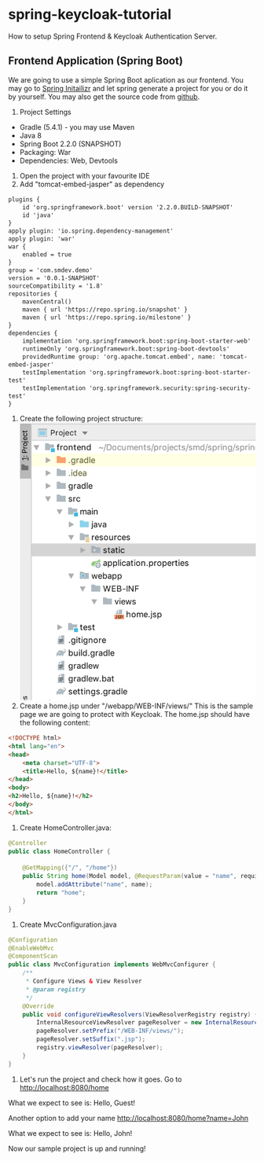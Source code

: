 # spring-keycloak-tutorial
How to setup Spring Frontend & Keycloak Authentication Server.

## Frontend Application (Spring Boot)
We are going to use a simple Spring Boot aplication as our frontend. You may go to [Spring Initailizr](https://start.spring.io/) and let spring generate a project for you or do it by yourself. You may also get the source code from [github](https://github.com/Iretha/spring-keycloak-tutorial).

1. Project Settings
- Gradle (5.4.1) - you may use Maven
- Java 8
- Spring Boot 2.2.0 (SNAPSHOT)
- Packaging: War
- Dependencies: Web, Devtools
1. Open the project with your favourite IDE
1. Add "tomcat-embed-jasper" as dependency
```Gradle
plugins {
	id 'org.springframework.boot' version '2.2.0.BUILD-SNAPSHOT'
	id 'java'
}
apply plugin: 'io.spring.dependency-management'
apply plugin: 'war'
war {
	enabled = true
}
group = 'com.smdev.demo'
version = '0.0.1-SNAPSHOT'
sourceCompatibility = '1.8'
repositories {
	mavenCentral()
	maven { url 'https://repo.spring.io/snapshot' }
	maven { url 'https://repo.spring.io/milestone' }
}
dependencies {
	implementation 'org.springframework.boot:spring-boot-starter-web'
	runtimeOnly 'org.springframework.boot:spring-boot-devtools'
	providedRuntime group: 'org.apache.tomcat.embed', name: 'tomcat-embed-jasper'
	testImplementation 'org.springframework.boot:spring-boot-starter-test'
	testImplementation 'org.springframework.security:spring-security-test'
}
```
1. Create the following project structure:
![](https://github.com/Iretha/spring-keycloak-tutorial/blob/master/images/project_structure.png)
1. Create a home.jsp under "/webapp/WEB-INF/views/"
This is the sample page we are going to protect with Keycloak.
The home.jsp should have the following content:
```html
<!DOCTYPE html>
<html lang="en">
<head>
    <meta charset="UTF-8">
    <title>Hello, ${name}!</title>
</head>
<body>
<h2>Hello, ${name}!</h2>
</body>
</html>
```
1. Create HomeController.java:
```java
@Controller
public class HomeController {

    @GetMapping({"/", "/home"})
    public String home(Model model, @RequestParam(value = "name", required = false, defaultValue = "Guest") String name) {
        model.addAttribute("name", name);
        return "home";
    }
}
```
1. Create MvcConfiguration.java
```java
@Configuration
@EnableWebMvc
@ComponentScan
public class MvcConfiguration implements WebMvcConfigurer {
    /**
     * Configure Views & View Resolver
     * @param registry
     */
    @Override
    public void configureViewResolvers(ViewResolverRegistry registry) {
        InternalResourceViewResolver pageResolver = new InternalResourceViewResolver();
        pageResolver.setPrefix("/WEB-INF/views/");
        pageResolver.setSuffix(".jsp");
        registry.viewResolver(pageResolver);
    }
}
```
1. Let's run the project and check how it goes.
Go to [http://localhost:8080/home](http://localhost:8080/home)

What we expect to see is: Hello, Guest!

Another option to add your name [http://localhost:8080/home?name=John](http://localhost:8080/home?name=John)

What we expect to see is: Hello, John!

Now our sample project is up and running!
